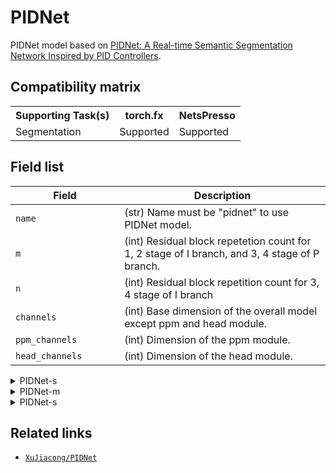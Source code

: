 # PIDNet

PIDNet model based on [PIDNet: A Real-time Semantic Segmentation Network Inspired by PID Controllers](https://arxiv.org/abs/2206.02066).

## Compatibility matrix

<table>
  <tr>
    <th>Supporting Task(s)</th>
    <th>torch.fx</th>
    <th>NetsPresso</th>
  </tr>
  <tr>
    <td>Segmentation</td>
    <td>Supported</td>
    <td>Supported</td>
  </tr>
</table>

## Field list

| Field <img width=200/> | Description |
|---|---|
| `name` | (str) Name must be "pidnet" to use PIDNet model. |
| `m` | (int) Residual block repetetion count for 1, 2 stage of I branch, and 3, 4 stage of P branch. |
| `n` | (int) Residual block repetition count for 3, 4 stage of I branch |
| `channels` | (int) Base dimension of the overall model except ppm and head module. |
| `ppm_channels` | (int) Dimension of the ppm module. |
| `head_channels` | (int) Dimension of the head module. |

<details>
  <summary>PIDNet-s</summary>
  
  ```yaml
  model:
    architecture:
      full:
        name: pidnet
        m: 2
        n: 3
        channels: 32
        ppm_channels: 96
        head_channels: 128
  ```
</details>

<details>
  <summary>PIDNet-m</summary>
  
  ```yaml
  model:
    architecture:
      full:
        name: pidnet
        m: 2
        n: 3
        channels: 64
        ppm_channels: 96
        head_channels: 128
  ```
</details>

<details>
  <summary>PIDNet-s</summary>
  
  ```yaml
  model:
    architecture:
      full:
        name: pidnet
        m: 3
        n: 4
        channels: 64
        ppm_channels: 112
        head_channels: 256
  ```
</details>

## Related links
- [`XuJiacong/PIDNet`](https://github.com/XuJiacong/PIDNet)
